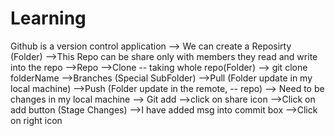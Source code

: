 # Learning

Github is a version control application
--> We can create a Reposirty (Folder)
-->This Repo can be share only with members they read and write into the repo
-->Repo
    -->Clone -- taking whole repo(Folder)
        --> git clone <Repourl> folderName
        -->Branches (Special SubFolder)
        -->Pull (Folder update in my local machine)
        -->Push (Folder update in the remote, -- repo)
        --> Need to be changes in my local machine
        --> Git add
        -->click on share icon
        -->Click on add button (Stage Changes)
        -->I have added msg into commit box
        -->Click on right icon
